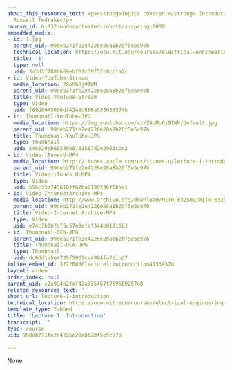 ```yaml
---
about_this_resource_text: <p><strong>Topics covered:</strong> Introduction</p><p><strong>Instructors:</strong>
  Russell Tedrake</p>
course_id: 6-832-underactuated-robotics-spring-2009
embedded_media:
- id: 1.jpg
  parent_uid: 99deb271fe2e4226e28a8b20f5e5c97b
  technical_location: https://ocw.mit.edu/courses/electrical-engineering-and-computer-science/6-832-underactuated-robotics-spring-2009/video-lectures/lecture-1-introduction/1.jpg
  title: '1'
  type: null
  uid: 3a3d3f7880669ebf0fc39f5fc0cb1a2c
- id: Video-YouTube-Stream
  media_location: Z8oMbOj9IWM
  parent_uid: 99deb271fe2e4226e28a8b20f5e5c97b
  title: Video-YouTube-Stream
  type: Video
  uid: f69d8943666df42e8d886a533038574b
- id: Thumbnail-YouTube-JPG
  media_location: https://img.youtube.com/vi/Z8oMbOj9IWM/default.jpg
  parent_uid: 99deb271fe2e4226e28a8b20f5e5c97b
  title: Thumbnail-YouTube-JPG
  type: Thumbnail
  uid: 54e529eb68339b8781567d2e2983c2d2
- id: Video-iTunesU-MP4
  media_location: http://itunes.apple.com/us/itunes-u/lecture-1-introduction/id515317098?i=112432114
  parent_uid: 99deb271fe2e4226e28a8b20f5e5c97b
  title: Video-iTunes U-MP4
  type: Video
  uid: b56c33d745610ff62ba2190236f5bbe1
- id: Video-InternetArchive-MP4
  media_location: http://www.archive.org/download/MIT6_832S09/MIT6_832S09lec01_300k.mp4
  parent_uid: 99deb271fe2e4226e28a8b20f5e5c97b
  title: Video-Internet Archive-MP4
  type: Video
  uid: e74c7b2b7af5c57e8efef344b01916b3
- id: Thumbnail-OCW-JPG
  parent_uid: 99deb271fe2e4226e28a8b20f5e5c97b
  title: Thumbnail-OCW-JPG
  type: Thumbnail
  uid: dc0dd1a5e4735f5967ca4984fa7e1b27
inline_embed_id: 32720886lecture1:introduction41339324
layout: video
order_index: null
parent_uid: c2a994b2faf42a335457f769669257e8
related_resources_text: ''
short_url: lecture-1-introduction
technical_location: https://ocw.mit.edu/courses/electrical-engineering-and-computer-science/6-832-underactuated-robotics-spring-2009/video-lectures/lecture-1-introduction
template_type: Tabbed
title: 'Lecture 1: Introduction'
transcript: ''
type: course
uid: 99deb271fe2e4226e28a8b20f5e5c97b

---
```

None